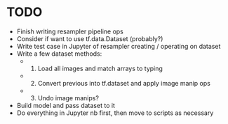 # TODO

- Finish writing resampler pipeline ops
- Consider if want to use tf.data.Dataset (probably?)
- Write test case in Jupyter of resampler creating / operating on dataset
- Write a few dataset methods:
    - 1. Load all images and match arrays to typing
    - 2. Convert previous into tf.dataset and apply image manip ops
    - 3. Undo image manips?
- Build model and pass dataset to it
- Do everything in Jupyter nb first, then move to scripts as necessary